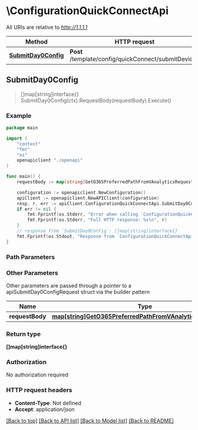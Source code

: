 # \ConfigurationQuickConnectApi

All URIs are relative to *http://1.1.1.1*

Method | HTTP request | Description
------------- | ------------- | -------------
[**SubmitDay0Config**](ConfigurationQuickConnectApi.md#SubmitDay0Config) | **Post** /template/config/quickConnect/submitDevices | 



## SubmitDay0Config

> []map[string]interface{} SubmitDay0Config(ctx).RequestBody(requestBody).Execute()





### Example

```go
package main

import (
    "context"
    "fmt"
    "os"
    openapiclient "./openapi"
)

func main() {
    requestBody := map[string]GetO365PreferredPathFromVAnalyticsRequestValue{"key": *openapiclient.NewGetO365PreferredPathFromVAnalyticsRequestValue()} // map[string]GetO365PreferredPathFromVAnalyticsRequestValue |  (optional)

    configuration := openapiclient.NewConfiguration()
    apiClient := openapiclient.NewAPIClient(configuration)
    resp, r, err := apiClient.ConfigurationQuickConnectApi.SubmitDay0Config(context.Background()).RequestBody(requestBody).Execute()
    if err != nil {
        fmt.Fprintf(os.Stderr, "Error when calling `ConfigurationQuickConnectApi.SubmitDay0Config``: %v\n", err)
        fmt.Fprintf(os.Stderr, "Full HTTP response: %v\n", r)
    }
    // response from `SubmitDay0Config`: []map[string]interface{}
    fmt.Fprintf(os.Stdout, "Response from `ConfigurationQuickConnectApi.SubmitDay0Config`: %v\n", resp)
}
```

### Path Parameters



### Other Parameters

Other parameters are passed through a pointer to a apiSubmitDay0ConfigRequest struct via the builder pattern


Name | Type | Description  | Notes
------------- | ------------- | ------------- | -------------
 **requestBody** | [**map[string]GetO365PreferredPathFromVAnalyticsRequestValue**](GetO365PreferredPathFromVAnalyticsRequestValue.md) |  | 

### Return type

**[]map[string]interface{}**

### Authorization

No authorization required

### HTTP request headers

- **Content-Type**: Not defined
- **Accept**: application/json

[[Back to top]](#) [[Back to API list]](../README.md#documentation-for-api-endpoints)
[[Back to Model list]](../README.md#documentation-for-models)
[[Back to README]](../README.md)

